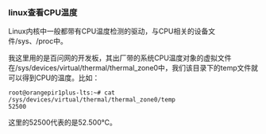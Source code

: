 ### linux查看CPU温度

Linux内核中一般都带有CPU温度检测的驱动，与CPU相关的设备文件/sys、/proc中。

我这里用的是百问网的开发板，其出厂带的系统CPU温度对象的虚拟文件在/sys/devices/virtual/thermal/thermal_zone0中，我们该目录下的temp文件就可以得到CPU的温度。比如：
```shell
root@orangepir1plus-lts:~# cat /sys/devices/virtual/thermal/thermal_zone0/temp
52500
```

这里的52500代表的是52.500℃。
